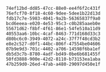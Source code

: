 
                74ef12bd-dd85-47cc-88e0-ee4f6f2c431f
                76efcf70-8f18-4c60-9dee-5dee1b22d13d
                fdb17c7e-5983-4041-9a2b-56365837f9a0
                bcd6eeea-e020-4e53-95c3-c0b285aaeb0e
                55671d62-f8bf-4f61-86e1-54fe510a11d9
                40553aa6-10bc-4caf-8463-771d168d33c3
                d80bc6c0-3949-4072-a24c-37f7f48cd3b2
                e8e2c527-d0f1-44bc-806f-47554be04606
                07b9e9d3-701c-4402-a706-14598f6ba1ef
                db5d3c7b-8780-4adf-bd49-0be6b681455f
                50fd3888-900e-42d2-8110-b73153ea1aba
                47b259d0-26ed-47ab-a480-29097d450e1f
                